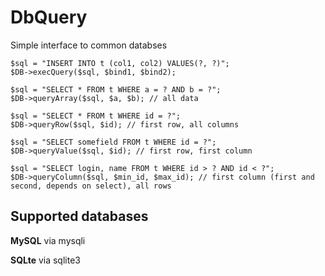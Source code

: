 # DbQuery
Simple interface to common databses
```
$sql = "INSERT INTO t (col1, col2) VALUES(?, ?)";
$DB->execQuery($sql, $bind1, $bind2); 

$sql = "SELECT * FROM t WHERE a = ? AND b = ?";
$DB->queryArray($sql, $a, $b); // all data

$sql = "SELECT * FROM t WHERE id = ?";
$DB->queryRow($sql, $id); // first row, all columns

$sql = "SELECT somefield FROM t WHERE id = ?";
$DB->queryValue($sql, $id); // first row, first column

$sql = "SELECT login, name FROM t WHERE id > ? AND id < ?";
$DB->queryColumn($sql, $min_id, $max_id); // first column (first and second, depends on select), all rows
```

## Supported databases

**MySQL** via mysqli

**SQLte** via sqlite3
